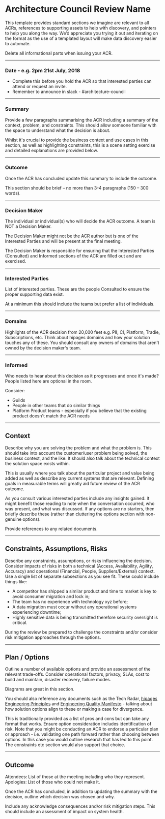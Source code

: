 # Architecture Council Review Name

This template provides standard sections we imagine are relevant to all ACRs, references to supporting assets to help with discovery, and pointers to help you along the way. We’d appreciate you trying it out and iterating on the format as the use of a templated layout will make data discovery easier to automate.

Delete all informational parts when issuing your ACR.

---
### Date - e.g. 2pm 21st July, 2018 

- Complete this before you hold the ACR so that interested parties can attend or request an invite.
- Remember to announce in slack - #architecture-council

---
### Summary

Provide a few paragraphs summarising the ACR including a summary of the context, problem, and constraints. This should allow someone familiar with the space to understand what the decision is about.

Whilst it's crucial to provide the business context and use cases in this section, as well as highlighting constraints, this is a scene setting exercise and detailed explanations are provided below. 

---
### Outcome

Once the ACR has concluded update this summary to include the outcome.

This section should be brief – no more than 3-4 paragraphs (150 – 300 words).

---
### Decision Maker

The individual or individual(s) who will decide the ACR outcome. A team is NOT a Decision Maker.

The Decision Maker might not be the ACR author but is one of the Interested Parties and will be present at the final meeting.

The Decision Maker is responsible for ensuring that the Interested Parties (Consulted) and Informed sections of the ACR are filled out and are exercised.

---
### Interested Parties

List of interested parties. These are the people Consulted to ensure the proper supporting data exist.

At a minimum this should include the teams but prefer a list of individuals.

---
### Domains

Highlights of the ACR decision from 20,000 feet e.g. PII, CI, Platform, Tradie, Subscriptions, etc. Think about hipages domains and how your solution touches any of these. You should consult any owners of domains that aren't owned by the decision maker's team. 

---
### Informed

Who needs to hear about this decision as it progresses and once it's made? People listed here are optional in the room.

Consider:

- Guilds
- People in other teams that do similar things
- Platform Product teams - especially if you believe that the existing product doesn't match the ACR needs

---
## Context

Describe why you are solving the problem and what the problem is. This should take into account the customer/user problem being solved, the business context, and the like. It should also talk about the technical context the solution space exists within.

This is usually where you talk about the particular project and value being added as well as describe any current systems that are relevant. Defining goals in measurable terms will greatly aid future review of the ACR outcome.

As you consult various interested parties include any insights gained. It might benefit those reading to note when the conversation occurred, who was present, and what was discussed. If any options are no starters, then briefly describe these (rather than cluttering the options section with non-genuine options).

Provide references to any related documents.

---
## Constraints, Assumptions, Risks

Describe any constraints, assumptions, or risks influencing the decision. Consider impacts of risks in both a technical (Access, Availability, Agility, Accuracy) and operational (Financial, People, Suppliers/External) context. Use a single list of separate subsections as you see fit. These could include things like:

- A competitor has shipped a similar product and time to market is key to avoid consumer migration and lock in;
- The team has no experience with technology xyz before;
- A data migration must occur without any operational systems experiencing downtime;
- Highly sensitive data is being transmitted therefore security oversight is critical.

During the review be prepared to challenge the constraints and/or consider risk mitigation approaches through the options.

---
## Plan / Options

Outline a number of available options and provide an assessment of the relevant trade-offs. Consider operational factors, privacy, SLAs, cost to build and maintain, disaster recovery, failure modes.

Diagrams are great in this section.

You should also reference any documents such as the Tech Radar, [hipages Engineering Principles](https://hipagesgroup.atlassian.net/wiki/spaces/ENG/pages/1463451708/hipages+Engineering+Principles) and [Engineering Quality Manifesto](https://hipagesgroup.atlassian.net/wiki/spaces/ENG/pages/2210398250/Engineering+Quality+Manifesto) - talking about how solution options align to these or making a case for divergence.

This is traditionally provided as a list of pros and cons but can take any format that works. Ensure option consideration includes identification of risk. 
Note that you might be conducting an ACR to endorse a particular plan or approach - i.e. validating one path forward rather than choosing between options. In this case you would outline research that has led to this point.  The constraints etc section would also support that choice.

---
## Outcome

Attendees: List of those at the meeting including who they represent.
Apologies: List of those who could not make it.

Once the ACR has concluded, in addition to updating the summary with the decision, outline which decision was chosen and why.

Include any acknowledge consequences and/or risk mitigation steps. This should include an assessment of impact on system health.

